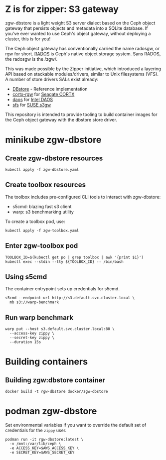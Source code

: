 # Z is for zipper: S3 gateway

zgw-dbstore is a light weight S3 server dialect based on the Ceph object
gateway that persists objects and metadata into a SQLite database. If you've
ever wanted to use Ceph's object gateway, without deploying a cluster, this is
for you!

The Ceph object gateway has conventionally carried the name radosgw, or rgw for
short. [RADOS](https://ceph.com/assets/pdfs/weil-rados-pdsw07.pdf) is Ceph's
native object storage system. Sans RADOS, the radosgw is the /zgw/.

This was made possible by the Zipper initiative, which introduced a layering API
based on stackable modules/drivers, similar to Unix filesystems (VFS). A number
of store drivers SALs exist already:

* [DBstore](https://github.com/ceph/ceph/tree/main/src/rgw/store/dbstore) - Reference implementation
* [cortx-rgw](https://github.com/Seagate/cortx-rgw) for [Seagate CORTX](https://github.com/Seagate/cortx)
* [daos](https://github.com/ceph/ceph/pull/45888) for [Intel DAOS](https://github.com/daos-stack/daos)
* [sfs](https://github.com/aquarist-labs/ceph/tree/s3gw/src/rgw/store/sfs) for [SUSE s3gw](https://github.com/aquarist-labs/s3gw-tools/)

This repository is intended to provide tooling to build container images for
the Ceph object gateway with the dbstore store driver.

# minikube zgw-dbstore

## Create zgw-dbstore resources

```
kubectl apply -f zgw-dbstore.yaml
```

## Create toolbox resources

The toolbox includes pre-configured CLI tools to interact with zgw-dbstore:

* s5cmd: blazing fast s3 client
* warp: s3 benchmarking utility

To create a toolbox pod, use:

```
kubectl apply -f zgw-toolbox.yaml
```

## Enter zgw-toolbox pod

```
TOOLBOX_ID=$(kubectl get po | grep toolbox | awk '{print $1}')
kubectl exec --stdin --tty ${TOOLBOX_ID} -- /bin/bash
```

## Using s5cmd

The container entrypoint sets up credentials for s5cmd.

```
s5cmd --endpoint-url http://s3.default.svc.cluster.local \
  mb s3://warp-benchmark
```

## Run warp benchmark
```
warp put --host s3.default.svc.cluster.local:80 \
  --access-key zippy \
  --secret-key zippy \
  --duration 15s
```

# Building containers

## Building zgw:dbstore container

```
docker build -t rgw-dbstore docker/zgw-dbstore
```

# podman zgw-dbstore

Set environmental variables if you want to override the default set of
credentials for the `zippy` user.

```
podman run -it rgw-dbstore:latest \
  -v /mnt:/var/lib/ceph \
  -e ACCESS_KEY=$AWS_ACCESS_KEY \
  -e SECRET_KEY=$AWS_SECRET_KEY
```
